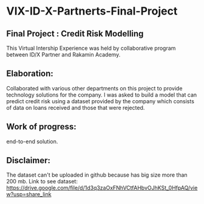 # VIX-ID-X-Partnerts-Final-Project

## Final Project : Credit Risk Modelling

This Virtual Intership Experience was held by collaborative program between ID/X Partner and Rakamin Academy.

## Elaboration:

Collaborated with various other departments on this project to provide technology solutions for the company. I was asked to build a model that can predict credit risk using a dataset provided by the company which consists of data on loans received and those that were rejected. 

## Work of progress: 

end-to-end solution.

## Disclaimer: 
The dataset can't be uploaded in github because has big size more than 200 mb.
Link to see dataset: https://drive.google.com/file/d/1d3q3zaOxFNhVCtfAHbvOJhKSt_0HfpAQ/view?usp=share_link 
